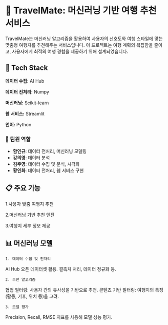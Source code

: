 
# 🧳 TravelMate: 머신러닝 기반 여행 추천 서비스

TravelMate는 머신러닝 알고리즘을 활용하여 사용자의 선호도와 여행 스타일에 맞는 맞춤형 여행지를 추천해주는 서비스입니다. 이 프로젝트는 여행 계획의 복잡함을 줄이고, 사용자에게 최적의 여행 경험을 제공하기 위해 설계되었습니다.


## 🚀 Tech Stack

**데이터 수집:** AI Hub

**데이터 전처리:** Numpy

**머신러닝:** Scikit-learn

**웹 서비스:** Streamlit

**언어:** Python


### 👥 팀원 역할
- **함인규**: 데이터 전처리, 머신러닝 모델링
- **강의영**: 데이터 분석
- **김주영**: 데이터 수집 및 분석, 시각화
- **황인화**: 데이터 전처리, 웹 서비스 구현


## 📋 주요 기능
1.사용자 맞춤 여행지 추천

2.머신러닝 기반 추천 엔진

3.여행지 세부 정보 제공


## 📊 머신러닝 모델
    1. 데이터 수집 및 전처리
AI Hub 오픈 데이터셋 활용.
결측치 처리, 데이터 정규화 등.

    2. 추천 알고리즘
협업 필터링: 사용자 간의 유사성을 기반으로 추천.
콘텐츠 기반 필터링: 여행지의 특징(활동, 기후, 위치 등)을 고려.

    3. 모델 평가
Precision, Recall, RMSE 지표를 사용해 모델 성능 평가.
